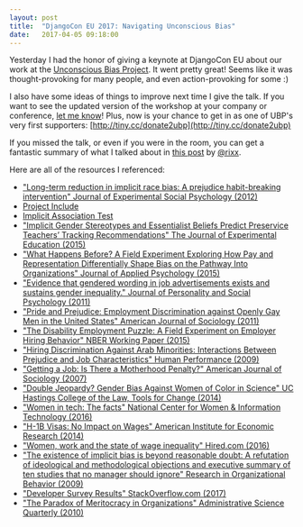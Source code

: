 ```yaml
---
layout: post
title:  "DjangoCon EU 2017: Navigating Unconscious Bias"
date:   2017-04-05 09:18:00
---
```


Yesterday I had the honor of giving a keynote at DjangoCon EU about our work at the [Unconscious Bias Project](http://unconsciousbiasproject.org/). It went pretty great! Seems like it was thought-provoking for many people, and even action-provoking for some :)

I also have some ideas of things to improve next time I give the talk. If you want to see the updated version of the workshop at your company or conference, [let me know](mailto:annarschneider@gmail.com)! Plus, now is your chance to get in as one of UBP's very first supporters: [http://tiny.cc/donate2ubp](http://tiny.cc/donate2ubp)

If you missed the talk, or even if you were in the room, you can get a fantastic summary of what I talked about in [this post](https://cutebit.de/articles/djangocon-europe-2017-navigating-unconscious-bias/) by [@rixx](https://twitter.com/rixxtr). 

Here are all of the resources I referenced:

* ["Long-term reduction in implicit race bias: A prejudice habit-breaking intervention" Journal of Experimental Social Psychology (2012)](https://www.researchgate.net/profile/William_Cox6/publication/236076408_Long-term_reduction_in_implicit_race_bias_A_prejudice_habit-breaking_intervention/links/53e3b07e0cf25d674e91bfc6.pdf)
* [Project Include](http://projectinclude.org/)
* [Implicit Association Test](https://implicit.harvard.edu)
* ["Implicit Gender Stereotypes and Essentialist Beliefs Predict Preservice Teachers’ Tracking Recommendations"
The Journal of Experimental Education (2015)](http://dx.doi.org/10.1080/00220973.2015.1027807)
* ["What Happens Before? A Field Experiment Exploring How Pay and Representation Differentially Shape Bias on the Pathway Into Organizations" Journal of Applied Psychology (2015)](https://www.apa.org/pubs/journals/releases/apl-0000022.pdf)
* ["Evidence that gendered wording in job advertisements exists and sustains gender inequality." Journal of Personality and Social Psychology (2011)](http://psycnet.apa.org/?&fa=main.doiLanding&doi=10.1037/a0022530)
* ["Pride and Prejudice: Employment Discrimination against Openly Gay Men in the United States" American Journal of Sociology (2011)](http://www.jstor.org/stable/pdf/10.1086/661653.pdf)
* ["The Disability Employment Puzzle: A Field Experiment on Employer Hiring Behavior" NBER Working Paper (2015)](http://www.nber.org/papers/w21560)
* ["Hiring Discrimination Against Arab Minorities: Interactions Between Prejudice and Job Characteristics" Human Performance (2009)](http://dx.doi.org/10.1080/08959280903120261)
* ["Getting a Job: Is There a Motherhood Penalty?" American Journal of Sociology (2007)](http://gender.stanford.edu/sites/default/files/motherhoodpenalty.pdf)
* ["Double Jeopardy? Gender Bias Against Women of Color in Science" UC Hastings College of the Law, Tools for Change (2014)](http://www.uchastings.edu/news/articles/2015/01/double-jeopardy-report.pdf)
* ["Women in tech: The facts" National Center for Women & Information Technology (2016)](https://www.ncwit.org/sites/default/files/resources/ncwit_women-in-it_2016-full-report_final-web06012016.pdf)
* ["H-1B Visas: No Impact on Wages" American Institute for Economic Research (2014)](https://www.aier.org/sites/default/files/Documents/Research/pdf/IB20140918_0.pdf)
* ["Women, work and the state of wage inequality" Hired.com (2016)](https://hired.com/gender-wage-gap)
* ["The existence of implicit bias is beyond reasonable doubt: A refutation of ideological and methodological objections and executive summary of ten studies that no manager should ignore" Research in Organizational Behavior (2009)](https://gspp.berkeley.edu/research/selected-publications/the-existence-of-implicit-bias-is-beyond-reasonable-doubt-a-refutation-of-i)
* ["Developer Survey Results" StackOverflow.com (2017)](https://stackoverflow.com/insights/survey/2017)
* ["The Paradox of Meritocracy in Organizations" Administrative Science Quarterly (2010)](https://pdfs.semanticscholar.org/dc25/36c0edb1d409b7014aa0727a324b0905bc1c.pdf)
